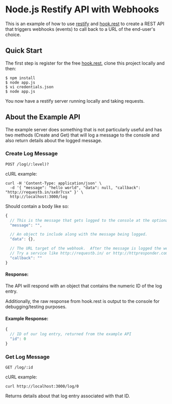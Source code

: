 Node.js Restify API with Webhooks
==================================

This is an example of how to use [restify](http://mcavage.me/node-restify/) and [hook.rest](https://www.hook.rest/) to create a REST API that triggers webhooks (events) to call back to a URL of the end-user's choice.


## Quick Start

The first step is register for the free [hook.rest](https://www.hook.rest/), clone this project locally and then:

```
$ npm install
$ node app.js
$ vi credentials.json
$ node app.js
```

You now have a restify server running locally and taking requests.

## About the Example API

The example server does something that is not particularly useful and has two methods (Create and Get) that will log a message to the console and also return details about the logged message.

### Create Log Message

`POST /log(/:level)?`

cURL example:
```
curl -H 'Content-Type: application/json' \
  -d '{ "message": "hello world", "data": null, "callback": "http://requestb.in/sx8r7csx" }' \
  http://localhost:3000/log
```

Should contain a body like so:

```javascript
{
  // This is the message that gets logged to the console at the optional log level included in the path.
  "message": "",

  // An object to include along with the message being logged.
  "data": {},

  // The URL target of the webhook.  After the message is logged the webhook will be triggered.
  // Try a service like http://requestb.in/ or http://httpresponder.com/
  "callback": ""
}
```

#### Response:

The API will respond with an object that contains the numeric ID of the log entry. 

Additionally, the raw response from hook.rest is output to the console for debugging/testing purposes.

#### Example Response:

```javascript
{ 
  // ID of our log entry, returned from the example API
  "id": 0
}
```

### Get Log Message

`GET /log/:id`

cURL example:
```
curl http://localhost:3000/log/0
```

Returns details about that log entry associated with that ID.  
